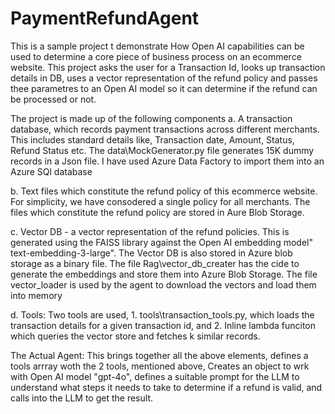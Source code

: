 # PaymentRefundAgent
This is a sample project t demonstrate How Open AI capabilities can be used to determine a core piece of business process on an ecommerce website.
This project asks the user for a Transaction Id, looks up transaction details in DB, uses a vector representation of the refund policy and passes thee parametres to an Open AI model so it can determine if the refund can be processed or not.

The project is made up of the following components
a. A transaction database, which records payment transactions across different merchants. This includes standard details like, Transaction date, Amount, Status, Refund Status etc. The data\MockGenerator.py file generates 15K dummy records in a Json file. I have used Azure Data Factory to import them into an Azure SQl database


b. Text files which constitute the refund policy of this ecommerce website. For simplicity, we have consodered a single policy for all merchants. The files which constitute the refund policy are stored in Aure Blob Storage.


c. Vector DB - a vector representation of the refund policies. This is generated using the FAISS library against the Open AI embedding model" text-embedding-3-large". The Vector DB is also stored in Azure blob storage as a binary file. The file Rag\vector_db_creater has the cide to generate the embeddings and store them into Azure Blob Storage. The file vector_loader is used by the agent to download the vectors and load them into memory


d. Tools: Two tools are used, 1. tools\transaction_tools.py, which loads the transaction details for a given transaction id, and 2. Inline lambda funciton which queries the vector store and fetches k similar records.



The Actual Agent: This brings together all the above elements, defines a tools arrray woth the 2 tools, mentioned above, Creates an object to wrk with Open AI model "gpt-4o", defines a suitable prompt for the LLM to understand what steps it needs to take to determine if a refund is valid, and calls into the LLM to get the result.
